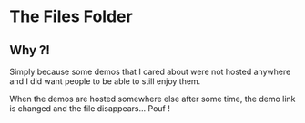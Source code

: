 # The Files Folder

## Why ?!

Simply because some demos that I cared about were not hosted anywhere and I did
want people to be able to still enjoy them.

When the demos are hosted somewhere else after some time, the demo link is
changed and the file disappears... Pouf !
